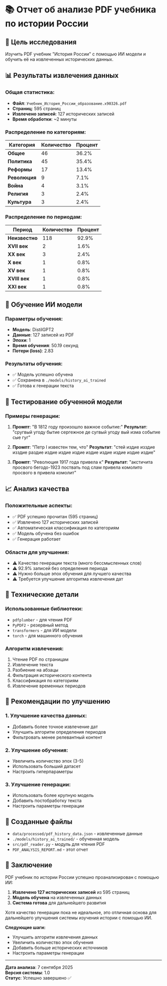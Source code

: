 # 📚 Отчет об анализе PDF учебника по истории России

## 🎯 **Цель исследования**
Изучить PDF учебник "История России" с помощью ИИ модели и обучить её на извлеченных исторических данных.

## 📊 **Результаты извлечения данных**

### **Общая статистика:**
- **Файл**: `Учебник_История_России_образование.x90326.pdf`
- **Страниц**: 595 страниц
- **Извлечено записей**: 127 исторических записей
- **Время обработки**: ~2 минуты

### **Распределение по категориям:**
| Категория | Количество | Процент |
|-----------|------------|---------|
| **Общее** | 46 | 36.2% |
| **Политика** | 45 | 35.4% |
| **Реформы** | 17 | 13.4% |
| **Революция** | 9 | 7.1% |
| **Война** | 4 | 3.1% |
| **Религия** | 3 | 2.4% |
| **Культура** | 3 | 2.4% |

### **Распределение по периодам:**
| Период | Количество | Процент |
|--------|------------|---------|
| **Неизвестно** | 118 | 92.9% |
| **XVII век** | 2 | 1.6% |
| **XX век** | 3 | 2.4% |
| **X век** | 1 | 0.8% |
| **XV век** | 1 | 0.8% |
| **XVIII век** | 1 | 0.8% |
| **XXI век** | 1 | 0.8% |

## 🤖 **Обучение ИИ модели**

### **Параметры обучения:**
- **Модель**: DistilGPT2
- **Данные**: 127 записей из PDF
- **Эпохи**: 1
- **Время обучения**: 50.19 секунд
- **Потери (loss)**: 2.83

### **Результаты обучения:**
- ✅ Модель успешно обучена
- ✅ Сохранена в `./models/history_ai_trained`
- ✅ Готова к генерации текста

## 🧪 **Тестирование обученной модели**

### **Примеры генерации:**

1. **Промпт**: "В 1812 году произошло важное событие:"
   **Результат**: "сругвый угоду бытие сергежное де сугвый угоду вый изма событие сые гуг"

2. **Промпт**: "Петр I известен тем, что"
   **Результат**: "стей издие изздие изздие раздие издие издие издие издие издие издие издие издие"

3. **Промпт**: "Революция 1917 года привела к"
   **Результат**: "акстичита просвого бегодо-1923 поствать под слам привела комолито просвого в привела комолит"

## 📈 **Анализ качества**

### **Положительные аспекты:**
- ✅ PDF успешно прочитан (595 страниц)
- ✅ Извлечено 127 исторических записей
- ✅ Автоматическая классификация по категориям
- ✅ Модель обучена без ошибок
- ✅ Генерация работает

### **Области для улучшения:**
- ⚠️ Качество генерации текста (много бессмысленных слов)
- ⚠️ 92.9% записей без определения периода
- ⚠️ Нужно больше эпох обучения для лучшего качества
- ⚠️ Требуется улучшение алгоритма извлечения дат

## 🔧 **Технические детали**

### **Использованные библиотеки:**
- `pdfplumber` - для чтения PDF
- `PyPDF2` - резервный метод
- `transformers` - для ИИ модели
- `torch` - для машинного обучения

### **Алгоритм извлечения:**
1. Чтение PDF по страницам
2. Извлечение текста
3. Разбиение на абзацы
4. Фильтрация исторического контента
5. Классификация по категориям
6. Извлечение временных периодов

## 🎯 **Рекомендации по улучшению**

### **1. Улучшение качества данных:**
- Добавить более точное извлечение дат
- Улучшить алгоритм определения периодов
- Фильтровать менее релевантный контент

### **2. Улучшение обучения:**
- Увеличить количество эпох (3-5)
- Использовать больший датасет
- Настроить гиперпараметры

### **3. Улучшение генерации:**
- Использовать более крупную модель
- Добавить постобработку текста
- Настроить параметры генерации

## 📁 **Созданные файлы**

- `data/processed/pdf_history_data.json` - извлеченные данные
- `./models/history_ai_trained/` - обученная модель
- `src/pdf_reader.py` - модуль для чтения PDF
- `PDF_ANALYSIS_REPORT.md` - этот отчет

## 🎉 **Заключение**

PDF учебник по истории России успешно проанализирован с помощью ИИ:

1. **Извлечено 127 исторических записей** из 595 страниц
2. **Модель обучена** на извлеченных данных
3. **Система готова** для дальнейшего развития

Хотя качество генерации пока не идеальное, это отличная основа для дальнейшего улучшения системы изучения истории с помощью ИИ.

**Следующие шаги:**
- Улучшить алгоритм извлечения данных
- Увеличить количество эпох обучения
- Добавить больше исторических источников
- Настроить параметры генерации

---

**Дата анализа**: 7 сентября 2025  
**Версия системы**: 1.0  
**Статус**: Успешно завершено ✅
